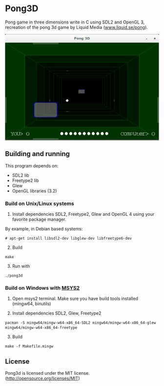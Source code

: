 # Pong3D

Pong game in three dimensions write in C using SDL2 and OpenGL 3, recreation of the pong 3d game by Liquid Media (www.liquid.se/pong).

![Pong3D](screenshot.png)

## Building and running

This program depends on:

* SDL2 lib
* Freetype2 lib
* Glew
* OpenGL libraries (3.2)


### Build on Unix/Linux systems

1. Install dependencies SDL2, Freetype2, Glew and OpenGL 4 using your favorite package manager.

By example, in Debian based systems:

```
# apt-get install libsdl2-dev libglew-dev libfreetype6-dev
```

2. Build
```
make
```

3. Run with
```
./pong3d
```

### Build on Windows with [MSYS2](https://www.msys2.org/)

1. Open msys2 terminal. Make sure you have build tools installed (mingw64, binutils)

2. Install dependencies SDL2, Glew, Freetype2

```
pacman -S mingw64/mingw-w64-x86_64-SDL2 mingw64/mingw-w64-x86_64-glew mingw64/mingw-w64-x86_64-freetype
```

3. Build

```
make -f Makefile.mingw
```

## License

Pong3d is licensed under the MIT license. (http://opensource.org/licenses/MIT)


